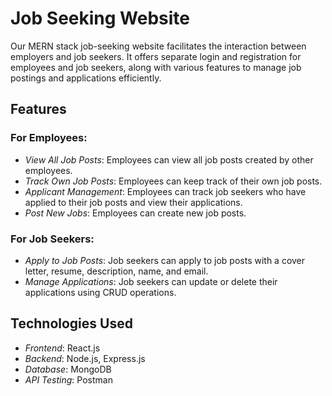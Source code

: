 # Job Seeking Website

Our MERN stack  job-seeking website facilitates the interaction between employers and job seekers. It offers separate login and registration for employees and job seekers, along with various features to manage job postings and applications efficiently.

## Features

### For Employees:
- *View All Job Posts*: Employees can view all job posts created by other employees.
- *Track Own Job Posts*: Employees can keep track of their own job posts.
- *Applicant Management*: Employees can track job seekers who have applied to their job posts and view their applications.
- *Post New Jobs*: Employees can create new job posts.

### For Job Seekers:
- *Apply to Job Posts*: Job seekers can apply to job posts with a cover letter, resume, description, name, and email.
- *Manage Applications*: Job seekers can update or delete their applications using CRUD operations.

## Technologies Used
- *Frontend*: React.js
- *Backend*: Node.js, Express.js
- *Database*: MongoDB
- *API Testing*: Postman
